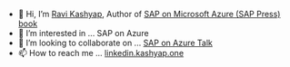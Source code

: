 - 👋 Hi, I’m [Ravi Kashyap](https://github.kashyap.one), Author of [SAP on Microsoft Azure (SAP Press) book](https://www.sap-press.com/sap-on-microsoft-azure_5174)
- 👀 I’m interested in ... SAP on Azure
- 💞️ I’m looking to collaborate on ... [SAP on Azure Talk](https://saponazuretalk.com)
- 📫 How to reach me ... [linkedin.kashyap.one](https://linkedin.kashyap.one)

<!---
Ravi-Kashyap/Ravi-Kashyap is a ✨ special ✨ repository because its `README.md` (this file) appears on your GitHub profile.
You can click the Preview link to take a look at your changes.
--->
